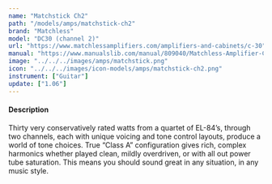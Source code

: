 ```yaml
---
name: "Matchstick Ch2"
path: "/models/amps/matchstick-ch2"
brand: "Matchless"
model: "DC30 (channel 2)"
url: "https://www.matchlessamplifiers.com/amplifiers-and-cabinets/c-30"
manual: "https://www.manualslib.com/manual/809040/Matchless-Amplifier-C-30-Series.html"
image: "../../../images/amps/matchstick.png"
icon: "../../../images/icon-models/amps/matchstick-ch2.png"
instrument: ["Guitar"]
update: ["1.06"]
---
```

#### Description
Thirty very conservatively rated watts from a quartet of EL-84’s, through two channels, each with unique voicing and tone control layouts, produce a world of tone choices. True “Class A” configuration gives rich, complex harmonics whether played clean, mildly overdriven, or with all out power tube saturation.  This means you should sound great in any situation, in any music style.
